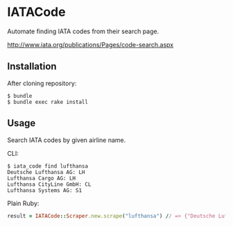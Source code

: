 # IATACode

Automate finding IATA codes from their search page.

http://www.iata.org/publications/Pages/code-search.aspx

## Installation

After cloning repository:

    $ bundle
    $ bundle exec rake install

## Usage

Search IATA codes by given airline name.

CLI: 

    $ iata_code find lufthansa
    Deutsche Lufthansa AG: LH
    Lufthansa Cargo AG: LH
    Lufthansa CityLine GmbH: CL
    Lufthansa Systems AG: S1
    
Plain Ruby:

```ruby
result = IATACode::Scraper.new.scrape("lufthansa") // => {"Deutsche Lufthansa AG"=>"LH", "Lufthansa Cargo AG"=>"LH", "Lufthansa CityLine GmbH"=>"CL", "Lufthansa Systems AG"=>"S1"}
```
